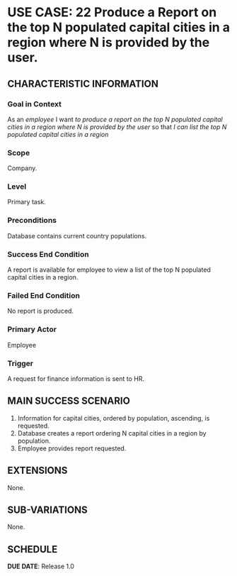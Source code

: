 # USE CASE: 22 Produce a Report on the top N populated capital cities in a region where N is provided by the user.

## CHARACTERISTIC INFORMATION

### Goal in Context

As an *employee* I want *to produce a report on the top N populated capital cities in a region where N is provided by the user* so that *I can list the top N populated capital cities in a region*

### Scope

Company.

### Level

Primary task.

### Preconditions

Database contains current country populations.

### Success End Condition

A report is available for employee to view a list of the top N populated capital cities in a region.

### Failed End Condition

No report is produced.

### Primary Actor

Employee

### Trigger

A request for finance information is sent to HR.

## MAIN SUCCESS SCENARIO

1. Information for capital cities, ordered by population, ascending, is requested.
2. Database creates a report ordering N capital cities in a region by population.
3. Employee provides report requested.

## EXTENSIONS

None.

## SUB-VARIATIONS

None.

## SCHEDULE

**DUE DATE**: Release 1.0